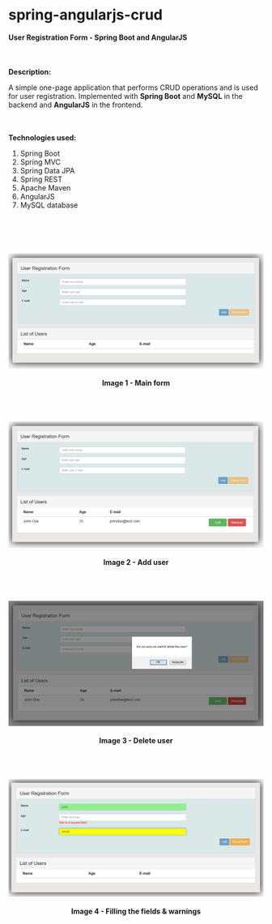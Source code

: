 # spring-angularjs-crud
<b>User Registration Form - Spring Boot and AngularJS</b>
<br><br>
<br><br>
<b>Description:</b>

A simple one-page application that performs CRUD operations and is used for user registration.
Implemented with <b>Spring Boot</b> and <b>MySQL</b> in the backend and <b>AngularJS</b> in the frontend.

<br><br>
<b>Technologies used:</b>
<br>
<ol>
	<li>Spring Boot</li>
	<li>Spring MVC</li>
	<li>Spring Data JPA</li>
	<li>Spring REST</li>
	<li>Apache Maven</li>
	<li>AngularJS</li>
	<li>MySQL database</li>
</ol>

# 

<br><br>
<div align="center">
	<kbd><img src="./images/01.main-form.png" width="650" /></kbd>
	<br><br>
	<b>Image 1 - Main form</b>
</div>
<br><br>
<br><br>
<div align="center">
	<kbd><img src="./images/02.list-creation.png" width="650" /></kbd>
	<br><br>
	<b>Image 2 - Add user</b>
</div>
<br><br>
<br><br>
<div align="center">
	<kbd><img src="./images/03.delete-user.png" width="650" /></kbd>
	<br><br>
	<b>Image 3 - Delete user</b>
</div>
<br><br>
<br><br>
<div align="center">
	<kbd><img src="./images/04.filling-fields-warnings.png" width="650" /></kbd>
	<br><br>
	<b>Image 4 - Filling the fields & warnings</b>
</div>
<br><br>
<br><br>